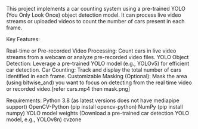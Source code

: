This project implements a car counting system using a pre-trained YOLO (You Only Look Once) object detection model. 
It can process live video streams or uploaded videos to count the number of cars present in each frame.

Key Features:

Real-time or Pre-recorded Video Processing: Count cars in live video streams from a webcam or analyze pre-recorded video files.
YOLO Object Detection: Leverage a pre-trained YOLO model (e.g., YOLOv5) for efficient car detection.
Car Counting: Track and display the total number of cars identified in each frame.
Customizable Masking (Optional): Mask the area (using bitwise_and) you want to focus on detecting from the real time video or recorded video.[refer cars.mp4 then mask.png]

Requirements:
Python 3.8 (as latest versions does not have mediapipe support)
OpenCV-Python (pip install opencv-python)
NumPy (pip install numpy)
YOLO model weights (Download a pre-trained car detection YOLO model, e.g., YOLOv8n)
cvzone 
